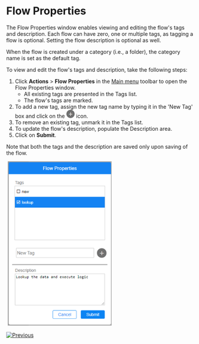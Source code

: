 # Flow Properties

The Flow Properties window enables viewing and editing the flow's tags and description. Each flow can have zero, one or multiple tags, as tagging a flow is optional. Setting the flow description is optional as well. 

When the flow is created under a category (i.e., a folder), the category name is set as the default tag.

To view and edit the flow's tags and description, take the following steps:

1. Click **Actions** > **Flow Properties** in the [Main menu](18_broadway_flow_window.md#main-menu) toolbar to open the Flow Properties window. 
    * All existing tags are presented in the Tags list. 
    * The flow's tags are marked. 
2. To add a new tag, assign the new tag name by typing it in the 'New Tag' box and click on the <img src="images/plus.png" style="zoom:70%;" /> icon. 
3. To remove an existing tag, unmark it in the Tags list.
4. To update the flow's description, populate the Description area.
5. Click on **Submit**.

Note that both the tags and the description are saved only upon saving of the flow.

​		<img src="images/99_33_flow_prop.png" style="zoom:80%;" /> 



[![Previous](/articles/images/Previous.png)](32_reset_actor_state.md)
